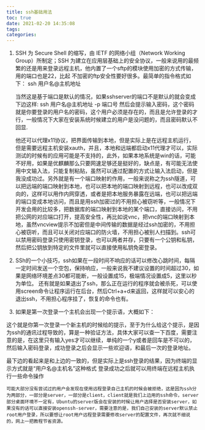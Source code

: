 ```yaml
---
title: ssh基础用法
toc: true
date: 2021-02-20 14:35:08
tags:
categories:
---
```

1. SSH 为 Secure Shell 的缩写，由 IETF 的网络小组（Network Working Group）所制定；SSH 为建立在应用层基础上的安全协议，一般来说用的最频繁的还是用来登录远程主机，他内置了一个sftp的模块使用加密的方式传输，用的端口也是22，比起  不加密的ftp安全性要好很多。最简单的指令格式如下：
    ssh   用户名@主机地址

    当然这是基于端口是默认的情况，如果sshserver的端口不是默认的就会变成下边这样:
    ssh      用户名@主机地址   -p      端口号
    然后会提示输入密码，这个密码就是你要登录的用户名的密码，这个用户必须是存在的，而且是允许登录的才行，一般情况下大家在安装系统时候建立的用户是没问题的，而且密码默认不回显.

    他还可以代理x11协议，把界面传输到本地，但是实际上是在远程主机运行，但是需要远程主机安装xauth，并且，本地和远端都启动x11代理才可以，实际测试的时候有的应用可能是不支持的，此外，如果本地系统是win的话，可能不好用，如果是优麒麟那么只要网速足够还是挺好的，缺点是，有可能无法使用中文输入法，只能复制粘贴，虽然可以通过配置的方式让输入法启动，但是我没成功过。另外就是有一个端口映射的作用，一般来说称之为ssh隧道，可以把远端的端口映射到本地，也可以把本地的端口映射到远程，也可以改成双向的，这样可以用作内网穿透，或者是把本地服务暴露在远端，也可以把远端的端口变成本地访问，而且是用ssh加密过的不用担心被窃听等，一般情况下开发会用的比较多，把数据库的端口映射到本地的某个端口，直接访问，不用把公网的对应端口打开，提高安全性，再比如说vnc，把vnc的端口映射到本地，虽然vncview提示不加密但是中间传输的数据是经过ssh加密的，不用担心被窃听，而且可以关闭对应端口的防火墙，不用担心被别人扫描到。ssh可以禁用密码登录只使用密钥登录，也可以两者并存，只要有一个公钥和私钥，然后把公钥放到特定的文件里就可以直接使用私钥免密登录。

2. SSh的一个小技巧，ssh如果在一段时间不响应的话可以修改心跳时间，每隔一定时间发送一个空包，保持响应，一般来说我不建议设置的时间超过30，如果是网络环境差点30都可能断，一般设置成15，极端情况设置成5，这里以秒为单位。
    还有就是如果退出了ssh，那么正在运行的程序就会被杀死，可以使用screen命令让程序运行在后台，然后Ctrl+a+d来返回，这样就可以安心的退出ssh，不用担心程序挂了，恢复的命令也有。
    
3. 如果是第一次登录一个主机会出现一个提示语，大概如下：

这个就是你第一次登录一个新主机的时候给的提示，至于为什么给这个提示，是因为ssh的通讯过程导致的，算是一种验证方法，具体大家可以查一下百度，需要注意的是，在这里只有输入yes才可以继续，单纯的一个y或者是回车是不可以的，
然后输入密码登录，成功登录之后会显示一些欢迎语，和最后一次的登录地址。

最下边的看起来是和上边的一致的，但是实际上是ssh登录的结果，因为终端的显示方式就是“用户名@主机名”这种格式
登录成功之后就可以用终端在远程主机执行一些命令操作
~~~~~~~~~~~~~~~~~~~~~~~~~~~~~~~华丽的分割线~~~~~~~~~~~~~~~~~~~~~~~~~~~~~~~~~~~~
可能大部分没有尝试过的用户会发现在使用远程登录自己主机的时候会被拒绝，这是因为ssh分为两部分，一部分是server，一部分是client，client就是我们上边用的ssh命令，server部分桌面环境不一定有，Ubuntu的server版会在安装的时候让用户选择是否安装server，如果没有的话可以直接安装openssh-server，需要注意的是，我们自己安装的server默认禁止root用户登录，所以要想让root用户远程登录需要修改server的配置文件，再次就不细说的，网上一把教程节省资源。









